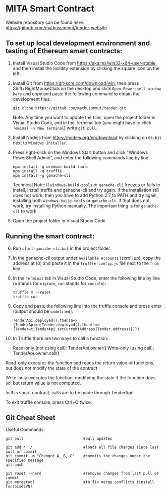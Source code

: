 # MITA Smart Contract

Website repository can be found here: https://github.com/mathusummut/tender-website

## To set up local development environment and testing of Ethereum smart contracts:

1. Install Visual Studio Code from https://aka.ms/win32-x64-user-stable and then install the Solidity extension by clicking the square icon on the left.

2. Install Git from https://git-scm.com/download/win, then press Shift+RightMouseClick on the desktop and click `Open Powershell window here` and copy and paste the following command to obtain the development files:

       git clone https://github.com/mathusummut/tender.git

	Note: Any time you want to update the files, open the project folder in Visual Studio Code, and in the Terminal tab (you might have to click `Teminal -> New Terminal`) write `git pull`.

3. Install Nodejs from https://nodejs.org/en/download by clicking on `64-bit` next to `Windows Installer`.

4. Press right-click on the Windows Start button and click "Windows PowerShell Admin", and enter the following commands line by line:

       npm install -g windows-build-tools
       npm install -g truffle
       npm install -g ganache-cli
       
	Technical Note: If `windows-build-tools` or `ganache-cli` freezes or fails to install, install truffle and ganache-cli and try again. If the installation still does not work, then you have to add Python 2.7 to PATH and try again, installing both `windows-build-tools` or `ganache-cli`. If that does not work, try installing Python manually. The important thing is for `ganache-cli` to work.

5. Open the project folder in Visual Studio Code.

## Running the smart contract:

6. Run `start-ganache-cli.bat` in the project folder.

7. In the ganache-cli output under `Available Accounts` (scroll up), copy the address at (0) and paste it in the `truffle-config.js` file next to the `from` key

8. In the `Terminal` tab in Visual Studio Code, enter the following line by line (`m` stands for `migrate`, `con` stands for `console`):

       truffle m --reset
       truffle con

9. Copy and paste the following line into the truffle console and press enter (output should be `undefined`):

       TenderApi.deployed().then(a=>{TenderApi=a;Tender.deployed().then(t=>{Tender=t;TenderApi.setCurrentAddress(Tender.address)})})

10. In Truffle there are two ways to call a function:

       Read-only (not using call): TenderApi.owner()
       Write-only (using call):    TenderApi.owner.call()

Read-only executes the function and reads the return value of functions, but does not modify the state of the contract.

Write-only executes the function, modifying the state if the function does so, but return value is not computed.

In this smart contract, calls are to be made through TenderApi.

To exit truffle console, press Ctrl+C twice.

## Git Cheat Sheet

Useful Commands:

    git pull                           #pull updates

    git add * :/                       #loads all file changes since last pull or commit
    git commit -m "Changed A, B, C"    #commits the changes under the specified message
    git push

    git reset --hard                   #removes changes from last pull or commit
    git mergetool                      #to fix merge conflicts (install TortoiseSVN)

